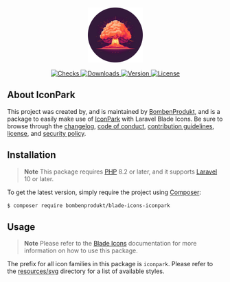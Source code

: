 <p align="center">
    <a href="https://bombenprodukt.com" target="_blank">
        <img src="https://raw.githubusercontent.com/BombenProdukt/assets/main/logo-text.svg" width="128" alt="BombenProdukt Logo" />
    </a>
</p>

<p align="center">
    <a href="https://github.com/BombenProdukt/blade-icons-iconpark/actions">
        <img src="https://badge.sh/github/check-runs/BombenProdukt/blade-icons-iconpark" alt="Checks" />
    </a>
    <a href="https://packagist.org/packages/bombenprodukt/blade-icons-iconpark">
        <img src="https://badge.sh/packagist/downloads/BombenProdukt/blade-icons-iconpark" alt="Downloads" />
    </a>
    <a href="https://packagist.org/packages/bombenprodukt/blade-icons-iconpark">
        <img src="https://badge.sh/packagist/version/BombenProdukt/blade-icons-iconpark" alt="Version" />
    </a>
    <a href="https://packagist.org/packages/bombenprodukt/blade-icons-iconpark">
        <img src="https://badge.sh/packagist/license/BombenProdukt/blade-icons-iconpark" alt="License" />
    </a>
</p>

## About IconPark

This project was created by, and is maintained by [BombenProdukt](https://github.com/BombenProdukt), and is a package to easily make use of [IconPark](https://github.com/bytedance/IconPark) with Laravel Blade Icons. Be sure to browse through the [changelog](CHANGELOG.md), [code of conduct](.github/CODE_OF_CONDUCT.md), [contribution guidelines](.github/CONTRIBUTING.md), [license](LICENSE), and [security policy](.github/SECURITY.md).

## Installation

> **Note**
> This package requires [PHP](https://www.php.net/) 8.2 or later, and it supports [Laravel](https://laravel.com/) 10 or later.

To get the latest version, simply require the project using [Composer](https://getcomposer.org/):

```bash
$ composer require bombenprodukt/blade-icons-iconpark
```

## Usage

> **Note**
> Please refer to the [Blade Icons](https://github.com/BombenProdukt/blade-icons) documentation for more information on how to use this package.

The prefix for all icon families in this package is `iconpark`. Please refer to the [resources/svg](/resources/svg) directory for a list of available styles.
